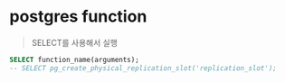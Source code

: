 # postgres function

> SELECT를 사용해서 실행

```sql
SELECT function_name(arguments);
-- SELECT pg_create_physical_replication_slot('replication_slot');
```
